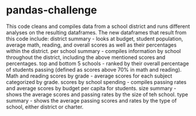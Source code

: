 # pandas-challenge
This code cleans and compiles data from a school district and runs different analyses on the resulting dataframes. 
The new dataframes that result from this code include: 
district summary - looks at budget, student population, average math, reading, and overall scores as well as their percentages within the district.
per school summary - compiles information by school throughout the district, including the above mentioned scores and percentages.
top and bottom 5 schools - ranked by their overall percentage of students passing (defined as scores above 70% in math and reading).
Math and reading scores by grade - average scores for each subject categorized by grade.
scores by school spending - compiles passing rates and average scores by budget per capita for students.
size summary - shows the average scores and passing rates by the size of teh school.
type summary - shows the average passing scores and rates by the type of school, either district or charter.
